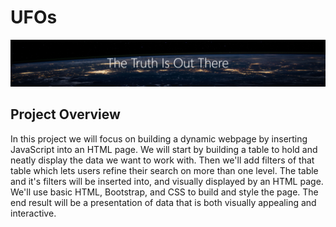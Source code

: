 # UFOs
![](static/images/The_Truth_Is_Out_There.PNG)
## Project Overview
In this project we will focus on building a dynamic webpage by inserting JavaScript into an HTML page. We will start by building a table to hold and neatly display the data we want to work with. Then we'll add filters of that table which lets users refine their search on more than one level. The table and it's filters will be inserted into, and visually displayed by an HTML page. We'll use basic HTML, Bootstrap, and CSS to build and style the page. The end result will be a presentation of data that is both visually appealing and interactive.  